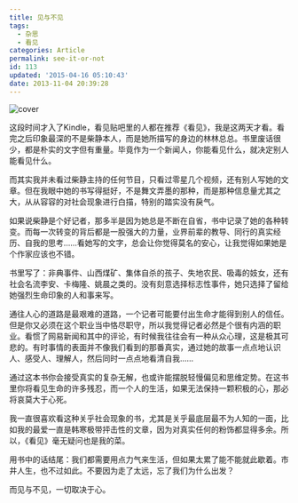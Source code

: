 ```yaml
---
title: 见与不见
tags:
  - 杂思
  - 看见
categories: Article
permalink: see-it-or-not
id: 113
updated: '2015-04-16 05:10:43'
date: 2013-11-04 20:39:28
---
```


![cover](https://cat.yufan.me/cats/20131104123854.jpg)

这段时间才入了Kindle，看见贴吧里的人都在推荐《看见》，我是这两天才看。看完之后印象最深的不是柴静本人，而是她所描写的身边的林林总总。书里废话很少，都是朴实的文字但有重量。毕竟作为一个新闻人，你能看见什么，就决定别人能看见什么。

而其实我并未看过柴静主持的任何节目，只看过零星几个视频，还有别人写她的文章。但在我眼中她的书写得挺好，不是舞文弄墨的那种，而是那种信息量尤其之大，从从容容的对社会现象进行白描，特别的踏实没有戾气。

<!--more-->

如果说柴静是个好记者，那多半是因为她总是不断在自省，书中记录了她的各种转变。而每一次转变的背后都是一股强大的力量，业界前辈的教导、同行的真实经历、自我的思考……看她写的文字，总会让你觉得莫名的安心，让我觉得如果她是个作家应该也不错。

书里写了：非典事件、山西煤矿、集体自杀的孩子、失地农民、吸毒的妓女，还有社会名流李安、卡梅隆、姚晨之类的。没有刻意选择标志性事件，她只选择了留给她强烈生命印象的人和事来写。

通往人心的道路是最艰难的道路，一个记者可能要付出生命才能得到别人的信任。但是你又必须在这个职业当中恪尽职守，所以我觉得记者必然是个很有内涵的职业。看惯了网易新闻和其中的评论，有时候我往往会有一种从众心理，这是极其可悲的。有时事情的表面并不像我们看到的那番真实，通过她的故事一点点地认识人、感受人、理解人，然后同时一点点地看清自我……

通过这本书你会接受真实的复杂无解，也或许能摆脱轻慢偏见和思维定势。在这书里你将看见生命的许多残忍，而一个人的生活，如果无法保持一颗积极的心，那必将哀莫大于心死。

我一直很喜欢看这种关乎社会现象的书，尤其是关乎最底层最不为人知的一面，比如我的最爱一直是韩寒极带抨击性的文章，因为对真实任何的粉饰都显得多余。所以，《看见》毫无疑问也是我的菜。

用书中的话结尾：我们都需要用点力气来生活，但如果太累了能不能就此歇着。市井人生，也不过如此。不要因为走了太远，忘了我们为什么出发？

而见与不见，一切取决于心。
